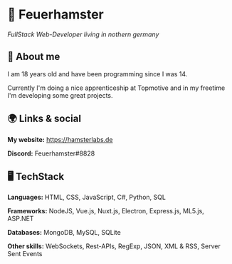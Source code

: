 # 🌈 Feuerhamster
*FullStack Web-Developer living in nothern germany*

## 🙋 About me
I am 18 years old and have been programming since I was 14.

Currently I'm doing a nice apprenticeship at Topmotive and in my freetime I'm developing some great projects.

## 🌍 Links & social
**My website:** https://hamsterlabs.de

**Discord:** Feuerhamster#8828


## 🖥 TechStack
**Languages:** HTML, CSS, JavaScript, C#, Python, SQL

**Frameworks:** NodeJS, Vue.js, Nuxt.js, Electron, Express.js, ML5.js, ASP.NET

**Databases:** MongoDB, MySQL, SQLite

**Other skills:** WebSockets, Rest-APIs, RegExp, JSON, XML & RSS, Server Sent Events
